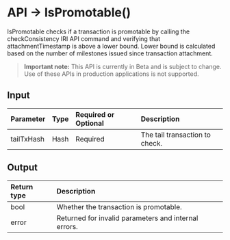 # API -> IsPromotable()
IsPromotable checks if a transaction is promotable by calling the checkConsistency IRI API command and verifying that attachmentTimestamp is above a lower bound. Lower bound is calculated based on the number of milestones issued since transaction attachment.
> **Important note:** This API is currently in Beta and is subject to change. Use of these APIs in production applications is not supported.


## Input

| Parameter       | Type | Required or Optional | Description |
|:---------------|:--------|:--------| :--------|
| tailTxHash | Hash | Required | The tail transaction to check.  |




## Output

| Return type     | Description |
|:---------------|:--------|
| bool | Whether the transaction is promotable. |
| error | Returned for invalid parameters and internal errors. |



